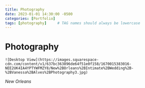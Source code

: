 ```yaml
---
title: Photography
date: 2023-01-01 14:30:00 -0500
categories: [Portfolio]
tags: [photography]     # TAG names should always be lowercase
---
```


# Photography

```
![Desktop View](https://images.squarespace-cdn.com/content/v1/637bc363896de64f51e0f158/1670015383016-NEE2UK4IA4YPTYWFMZY8/New%2BOrleans%2BIntimate%2BWedding%2B-%2BVanessa%2BAlves%2BPhotography3.jpg)
```

_New Orleans_
